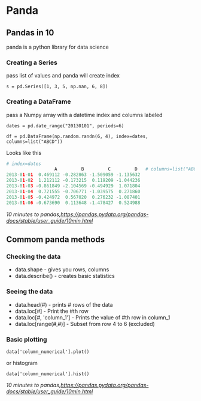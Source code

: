 # Panda

## Pandas in 10

panda is a python library for data science

### Creating a Series

pass list of values and panda will create index

`s = pd.Series([1, 3, 5, np.nan, 6, 8])`

### Creating a DataFrame

pass a Numpy array with a datetime index and columns labeled

`dates = pd.date_range("20130101", periods=6)`

`df = pd.DataFrame(np.random.randn(6, 4), index=dates, columns=list("ABCD"))`

Looks like this

```py
# index=dates
                  A         B         C         D   # columns=list("ABCD")
2013-01-01  0.469112 -0.282863 -1.509059 -1.135632
2013-01-02  1.212112 -0.173215  0.119209 -1.044236
2013-01-03 -0.861849 -2.104569 -0.494929  1.071804
2013-01-04  0.721555 -0.706771 -1.039575  0.271860
2013-01-05 -0.424972  0.567020  0.276232 -1.087401
2013-01-06 -0.673690  0.113648 -1.478427  0.524988
```

<cite>10 minutes to pandas,https://pandas.pydata.org/pandas-docs/stable/user_guide/10min.html</cite>

## Commom panda methods

### Checking the data

- data.shape - gives you rows, columns
- data.describe() - creates basic statistics

### Seeing the data

- data.head(#) - prints # rows of the data
- data.loc[#] - Print the #th row
- data.loc[#, 'column_1'] - Prints the value of #th row in column_1
- data.loc[range(#,#)] - Subset from row 4 to 6 (excluded)

### Basic plotting

`data['column_numerical'].plot()`

or histogram

`data['column_numerical'].hist()`

<cite>10 minutes to pandas,https://pandas.pydata.org/pandas-docs/stable/user_guide/10min.html</cite>
